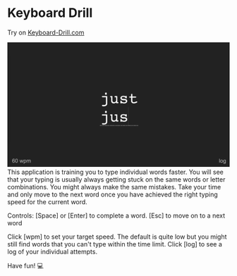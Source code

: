 # Keyboard Drill 

Try on [Keyboard-Drill.com](https://keyboard-drill.com)

![Application](./docs/application.png)
This application is training you to type individual words faster. You will see that your typing is usually always getting stuck on the same words or letter combinations. You might always make the same mistakes. Take your time and only move to the next word once you have achieved the right typing speed for the current word.

Controls:
[Space] or [Enter] to complete a word.
[Esc] to move on to a next word

Click [wpm] to set your target speed. The default is quite low but you might still find words that you can't type within the time limit.
Click [log] to see a log of your individual attempts.

Have fun! 💻
